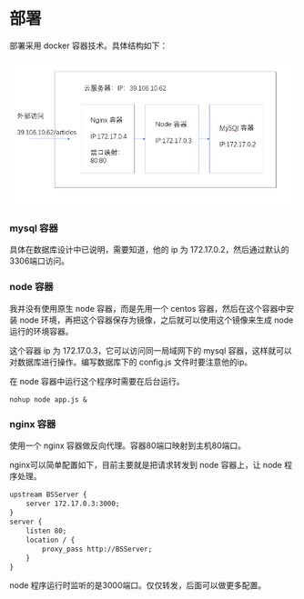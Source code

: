 # 部署

部署采用 docker 容器技术。具体结构如下：

![](../img_doc/deploy.png)

### mysql 容器
具体在数据库设计中已说明，需要知道，他的 ip 为 172.17.0.2，然后通过默认的3306端口访问。

### node 容器
我并没有使用原生 node 容器，而是先用一个 centos 容器，然后在这个容器中安装 node 环境，再把这个容器保存为镜像，之后就可以使用这个镜像来生成 node 运行的环境容器。

这个容器 ip 为 172.17.0.3，它可以访问同一局域网下的  mysql 容器，这样就可以对数据库进行操作。编写数据库下的 config.js 文件时要注意他的ip。

在 node 容器中运行这个程序时需要在后台运行。
```
nohup node app.js &
```

### nginx 容器
使用一个 nginx 容器做反向代理。容器80端口映射到主机80端口。

nginx可以简单配置如下，目前主要就是把请求转发到 node 容器上，让 node 程序处理。
```
upstream BSServer {
    server 172.17.0.3:3000;
}
server {
    listen 80;
    location / {
        proxy_pass http://BSServer;
    }
}
```

node 程序运行时监听的是3000端口。仅仅转发，后面可以做更多配置。

